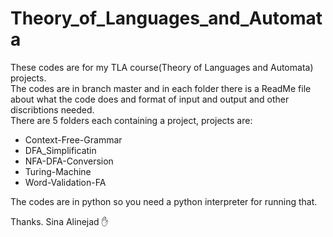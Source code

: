 # Theory_of_Languages_and_Automata
These codes are for my TLA course(Theory of Languages and Automata) projects.  
The codes are in branch master and in each folder there is a ReadMe file about what the code does and format of input and output and other discribtions needed.  
There are 5 folders each containing a project, projects are:
- Context-Free-Grammar  
- DFA_Simplificatin  
- NFA-DFA-Conversion
- Turing-Machine  
- Word-Validation-FA  


The codes are in python so you need a python interpreter for running that.

Thanks.
Sina Alinejad :raised_hand:
